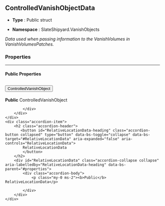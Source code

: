 ## ControlledVanishObjectData
* **Type** : Public struct

* **Namespace** : SlateShipyard.VanishObjects

_Data used when passing information to the VanishVolumes in VanishVolumesPatches._





### Properties

---


#### Public Properties
<div class="accordion" id="properties">
	<div class="accordion-item">
		<h2 class="accordion-header">
           <button id="ControlledVanishObject-heading" class="accordion-button collapsed" type="button" data-bs-toggle="collapse" data-bs-target="#ControlledVanishObject" aria-expanded="false" aria-controls="ControlledVanishObject">
            ControlledVanishObject
			</button>
		</h2>
		<div id="ControlledVanishObject" class="accordion-collapse collapse" aria-labelledby="ControlledVanishObject-heading" data-bs-parent="#properties">
			<div class="accordion-body">
				<p class="my-0 ms-2"><b>Public</b> ControlledVanishObject</p>
				
			</div>
		</div>
	</div>
	<div class="accordion-item">
		<h2 class="accordion-header">
           <button id="RelativeLocationData-heading" class="accordion-button collapsed" type="button" data-bs-toggle="collapse" data-bs-target="#RelativeLocationData" aria-expanded="false" aria-controls="RelativeLocationData">
            RelativeLocationData
			</button>
		</h2>
		<div id="RelativeLocationData" class="accordion-collapse collapse" aria-labelledby="RelativeLocationData-heading" data-bs-parent="#properties">
			<div class="accordion-body">
				<p class="my-0 ms-2"><b>Public</b> RelativeLocationData</p>
				
			</div>
		</div>
	</div>
</div>




